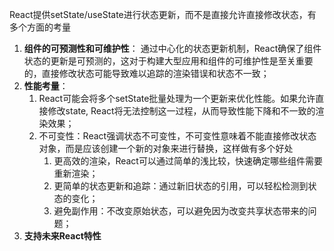React提供setState/useState进行状态更新，而不是直接允许直接修改状态，有多个方面的考量

1. **组件的可预测性和可维护性**： 通过中心化的状态更新机制，React确保了组件状态的更新是可预测的，这对于构建大型应用和组件的可维护性是至关重要的，直接修改状态可能导致难以追踪的渲染错误和状态不一致；
2. **性能考量**：
   1. React可能会将多个setState批量处理为一个更新来优化性能。如果允许直接修改state, React将无法控制这一过程，从而导致性能下降和不一致的渲染效果；
   2. 不可变性：React强调状态不可变性，不可变性意味着不能直接修改状态对象，而是应该创建一个新的对象来进行替换，这样做有多个好处
      1. 更高效的渲染，React可以通过简单的浅比较，快速确定哪些组件需要重新渲染；
      2. 更简单的状态更新和追踪：通过新旧状态的引用，可以轻松检测到状态的变化；
      3. 避免副作用：不改变原始状态，可以避免因为改变共享状态带来的问题；
3. **支持未来React特性**

